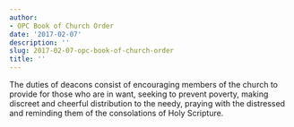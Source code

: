 ```yaml
---
author:
- OPC Book of Church Order
date: '2017-02-07'
description: ''
slug: 2017-02-07-opc-book-of-church-order
title: ''
---
```

The duties of deacons consist of encouraging members of the church to provide for those who are in want, seeking to prevent poverty, making discreet and cheerful distribution to the needy, praying with the distressed and reminding them of the consolations of Holy Scripture.



